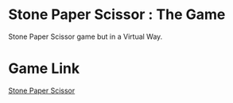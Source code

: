 # Stone Paper Scissor : The Game

Stone Paper Scissor game but in a Virtual Way.

# Game Link

[Stone Paper Scissor](https://imshanusharma.github.io/StonePaperScissor)

